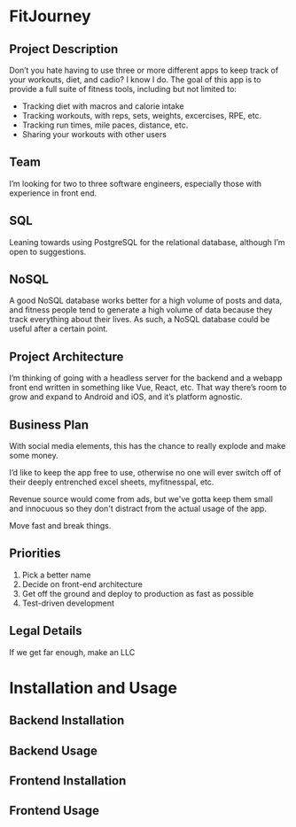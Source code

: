 # FitJourney

## Project Description

Don’t you hate having to use three or more different apps to keep track of your workouts, diet, and cadio? I know I do. The goal of this app is to provide a full suite of fitness tools, including but not limited to:

- Tracking diet with macros and calorie intake
- Tracking workouts, with reps, sets, weights, excercises, RPE, etc.
- Tracking run times, mile paces, distance, etc.
- Sharing your workouts with other users

## Team

I’m looking for two to three software engineers, especially those with experience in front end.

## SQL

Leaning towards using PostgreSQL for the relational database, although I’m open to suggestions.

## NoSQL

A good NoSQL database works better for a high volume of posts and data, and fitness people tend to generate a high volume of data because they track everything about their lives. As such, a NoSQL database could be useful after a certain point.

## Project Architecture

I’m thinking of going with a headless server for the backend and a webapp front end written in something like Vue, React, etc. That way there’s room to grow and expand to Android and iOS, and it’s platform agnostic.

## Business Plan

With social media elements, this has the chance to really explode and make some money.

I’d like to keep the app free to use, otherwise no one will ever switch off of their deeply entrenched excel sheets, myfitnesspal, etc.

Revenue source would come from ads, but we've gotta keep them small and innocuous so they don't distract from the actual usage of the app.

Move fast and break things.

## Priorities

1. Pick a better name
2. Decide on front-end architecture
3. Get off the ground and deploy to production as fast as possible
4. Test-driven development

## Legal Details

If we get far enough, make an LLC


# Installation and Usage

## Backend Installation

## Backend Usage

## Frontend Installation

## Frontend Usage

